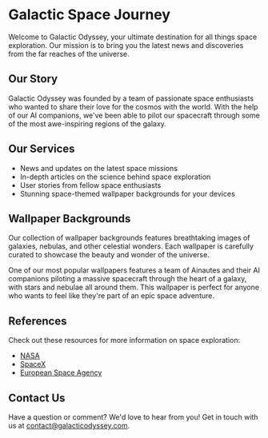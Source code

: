 <!--font:Open Sans-->

# Galactic Space Journey

Welcome to Galactic Odyssey, your ultimate destination for all things space exploration. Our mission is to bring you the latest news and discoveries from the far reaches of the universe.

## Our Story

Galactic Odyssey was founded by a team of passionate space enthusiasts who wanted to share their love for the cosmos with the world. With the help of our AI companions, we've been able to pilot our spacecraft through some of the most awe-inspiring regions of the galaxy.

## Our Services

-   News and updates on the latest space missions
-   In-depth articles on the science behind space exploration
-   User stories from fellow space enthusiasts
-   Stunning space-themed wallpaper backgrounds for your devices

## Wallpaper Backgrounds

Our collection of wallpaper backgrounds features breathtaking images of galaxies, nebulas, and other celestial wonders. Each wallpaper is carefully curated to showcase the beauty and wonder of the universe.

One of our most popular wallpapers features a team of Ainautes and their AI companions piloting a massive spacecraft through the heart of a galaxy, with stars and nebulae all around them. This wallpaper is perfect for anyone who wants to feel like they're part of an epic space adventure.

## References

Check out these resources for more information on space exploration:

-   [NASA](#)
-   [SpaceX](#)
-   [European Space Agency](#)

## Contact Us

Have a question or comment? We'd love to hear from you! Get in touch with us at [contact@galacticodyssey.com](mailto:contact@galacticodyssey.com).

<!--

Write me content for website with wallpaper which alt text is:

"A team of Ainautes and their AI companions piloting a massive spacecraft through the heart of a galaxy, with stars and nebulae all around them."

The name/title of the page should not be 1:1 copy of the alt text but rather a real content of the website which is using this wallpaper.

- Use markdown format
- Start with heading
- Heading should be short and concise
- The content should look like a real website
- The website should not be about the wallpaper, wallpaper is just a related background
- Heading should be contain work "wallpaper" or "background"
- Include real sections like references, contact, user stories, etc. use things relevant to the page purpose.
- Feel free to use structure like headings, bullets, numbering, blockquotes, paragraphs, horizontal lines, etc.
- You can use formatting like bold or _italic_
- You can include UTF-8 emojis
- Links should be only #hash anchors (and you can refer to the document itself)
- Do not include images


---


# Galactic Odyssey: Exploring the Depths of Space

Welcome to Galactic Odyssey, your ultimate destination for all things space exploration. Our mission is to bring you the latest news and discoveries from the far reaches of the universe.

## Our Story

Galactic Odyssey was founded by a team of passionate space enthusiasts who wanted to share their love for the cosmos with the world. With the help of our AI companions, we've been able to pilot our spacecraft through some of the most awe-inspiring regions of the galaxy.

## Our Services

- News and updates on the latest space missions
- In-depth articles on the science behind space exploration
- User stories from fellow space enthusiasts
- Stunning space-themed wallpaper backgrounds for your devices

## Wallpaper Backgrounds

Our collection of wallpaper backgrounds features breathtaking images of galaxies, nebulas, and other celestial wonders. Each wallpaper is carefully curated to showcase the beauty and wonder of the universe.

One of our most popular wallpapers features a team of Ainautes and their AI companions piloting a massive spacecraft through the heart of a galaxy, with stars and nebulae all around them. This wallpaper is perfect for anyone who wants to feel like they're part of an epic space adventure.

## References

Check out these resources for more information on space exploration:

- [NASA](#)
- [SpaceX](#)
- [European Space Agency](#)

## Contact Us

Have a question or comment? We'd love to hear from you! Get in touch with us at [contact@galacticodyssey.com](mailto:contact@galacticodyssey.com).


---


Write me a Google font which is best fitting for the website.

Pick from the list:
- Cormorant Garamond
- Barlow Condensed
- Inter
- Exo 2
- Cabin
- Barlow Condensed
- Orbitron
- Roboto
- Open Sans
- Lato
- Poppins
- Cinzel Decorative
- Cinzel
- Playfair Display
- Great Vibes
- Montserrat
- Futura
- IBM Plex Sans
- Alegreya
- Dancing Script
- Lobster
- Raleway


Write just the font name nothing else.


---


Open Sans

-->
